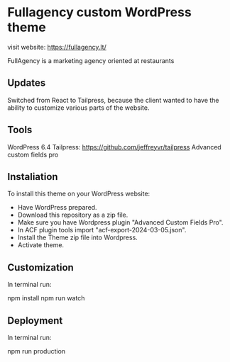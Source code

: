 # Fullagency custom WordPress theme

visit website: https://fullagency.lt/

FullAgency is a marketing agency oriented at restaurants

## Updates

Switched from React to Tailpress, because the client wanted to have the ability to customize various parts of the website.

## Tools

WordPress 6.4
Tailpress: https://github.com/jeffreyvr/tailpress
Advanced custom fields pro

## Instaliation

To install this theme on your WordPress website:

-  Have WordPress prepared.
-  Download this repository as a zip file.
-  Make sure you have Wordpress plugin "Advanced Custom Fields Pro".
-  In ACF plugin tools import "acf-export-2024-03-05.json". 
-  Install the Theme zip file into Wordpress.
- Activate theme.

## Customization

In terminal run:

npm install
npm run watch

## Deployment

In terminal run:

npm run production

